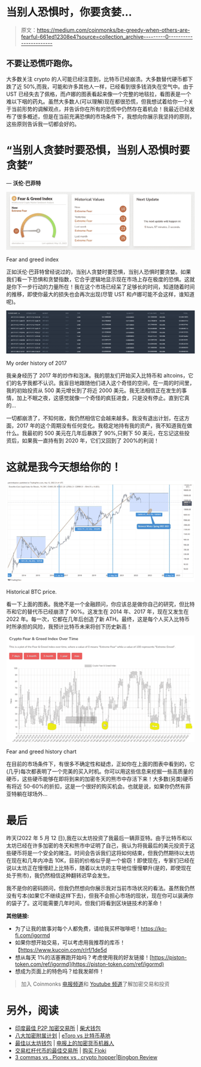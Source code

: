 # 当别人恐惧时，你要贪婪…

> 原文：<https://medium.com/coinmonks/be-greedy-when-others-are-fearful-661ed12308e4?source=collection_archive---------0----------------------->

## 不要让恐慌吓跑你。

大多数关注 crypto 的人可能已经注意到，比特币已经崩溃。大多数替代硬币都下跌了近 50%,而我，可能和许多其他人一样，已经看到很多钱消失在空气中。由于 UST 已经失去了佩格，而卢娜的图表看起来像一个完整的地毯拉，看图表是一个难以下咽的药丸。虽然大多数人(可以理解)现在都很恐慌，但我想试着给你一个关于当前形势的调解观点，并告诉你在所有的恐慌中仍然存在着机会！我最近已经发布了很多概述，但是在当前充满恐惧的市场条件下，我想向你展示我坚持的原则，这些原则告诉我一切都会好的。

# “当别人贪婪时要恐惧，当别人恐惧时要贪婪”

― **沃伦·巴菲特**

![](img/0263d70df960585217df353e029f4ffb.png)

Fear and greed index

正如沃伦·巴菲特曾经说过的，当别人贪婪时要恐惧，当别人恐惧时要贪婪。如果我们看一下恐惧和贪婪指数，它合乎逻辑地显示现在市场上存在极度的恐惧。这就是你下一步行动的力量所在！我在这个市场已经呆了足够长的时间，知道随着时间的推移，即使你最大的损失也会再次出现(尽管 UST 和卢娜可能不会这样，谁知道呢)。

![](img/9b470389b2612c5f4647d50074a6abdc.png)

My order history of 2017

我亲身经历了 2017 年的炒作和泡沫。我的朋友们开始买入比特币和 altcoins，它们的名字我都不认识。我盲目地跟随他们进入这个奇怪的空间，在一周的时间里，我的初始投资从 500 美元增长到了将近 2000 美元。我无法相信正在发生的事情，加上不眠之夜，这感觉就像一个奇怪的疯狂进食，只是没有停止。直到它真的…

一切都崩溃了，不知何故，我仍然相信它会越来越多。我没有退出计划，在这方面，2017 年的这个周期没有任何变化。我稳定地持有我的资产，我不知道我在做什么。我最初的 500 美元在几年后暴跌了 90%,只剩下 50 美元，在忘记这些投资后，如果我一直持有到 2020 年，它们又回到了 200%的利润！

# 这就是我今天想给你的！

![](img/821cd84623a0165b0a2be2e168b015b4.png)

Historical BTC price.

看一下上面的图表。我绝不是一个金融顾问，你应该总是做你自己的研究，但比特币和它的替代币已经崩溃了 90%。这发生在 2014 年、2017 年，现在又发生在 2022 年。每一次，它都在几年后创造了新 ATH。最终，这是每个人买入比特币时所承担的风险，我预计比特币未来将创下历史新高！

![](img/7bc4ac3d9e6179e27ad1a00985df88d4.png)

Fear and greed history chart

在目前的市场条件下，有很多不确定性和疑虑，正如你在上面的图表中看到的，它(几乎)每次都表明了一个完美的买入时机。你可以用这些信息来挖掘一些高质量的硬币，这些硬币能够在即将到来的加密冬天的熊市中存活下来！大多数(另类)硬币有将近 50-60%的折扣，这是一个很好的购买机会。也就是说，如果你仍然有菲亚特躺在球场外…

# 最后

昨天(2022 年 5 月 12 日),我在以太坊投资了我最后一辆菲亚特。由于比特币和以太坊已经在许多加密的冬天和熊市中证明了自己，我认为将我最后的美元投资于这些硬币将是一个安全的赌注。时间会告诉我们这将如何结束，但我仍然期待以太坊在现在和几年内冲击 10K，目前的价格似乎是一个偷窃！即使现在，专家们已经在说以太坊正在慢慢赶上比特币，随着以太坊的主导地位慢慢攀升(是的，即使现在处于熊市)，我仍然相信这种翻转迟早会发生。

我不是你的密码顾问，但我仍然想向你展示我对当前市场状况的看法。虽然我仍然没有亏本(如果它不继续这样下去)，但我不会担心市场的现状，现在你可以装满你的袋子了。这可能需要几年时间，但我们将看到区块链技术的革命！

**其他链接:**

*   为了让我的故事对每个人都免费，请给我买杯咖啡吧！https://ko-fi.com/igormd
*   如果你想开始交易，可以考虑用我推荐的库币！【https://www.kucoin.com/r/rf/1de5d 
*   想从每天 1%的活塞赛跑开始吗？考虑使用我的好友链接！[https://piston-token.com/ref/igormd](https://piston-token.com/ref/igormd)
*   想成为页面上的特色吗？给我发邮件！

> 加入 Coinmonks [电报频道](https://t.me/coincodecap)和 [Youtube 频道](https://www.youtube.com/c/coinmonks/videos)了解加密交易和投资

# 另外，阅读

*   [印度最佳 P2P 加密交易所](https://coincodecap.com/p2p-crypto-exchanges-in-india) | [柴犬钱包](https://coincodecap.com/baby-shiba-inu-wallets)
*   [八大加密附属计划](https://coincodecap.com/crypto-affiliate-programs) | [eToro vs 比特币基地](https://coincodecap.com/etoro-vs-coinbase)
*   [最佳以太坊钱包](https://coincodecap.com/best-ethereum-wallets) | [电报上的加密货币机器人](https://coincodecap.com/telegram-crypto-bots)
*   [交易杠杆代币的最佳交易所](https://coincodecap.com/leveraged-token-exchanges) | [购买 Floki](https://coincodecap.com/buy-floki-inu-token)
*   [3 commas vs . Pionex vs . crypto hopper](https://coincodecap.com/3commas-vs-pionex-vs-cryptohopper)|[Bingbon Review](https://coincodecap.com/bingbon-review)